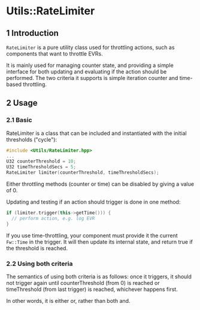 Utils::RateLimiter
===

## 1 Introduction

`RateLimiter` is a pure utility class used for throttling actions, such as
components that want to throttle EVRs.

It is mainly used for managing counter state, and providing a simple interface
for both updating and evaluating if the action should be performed. The two
criteria it supports is simple iteration counter and time-based throttling.

## 2 Usage

### 2.1 Basic

RateLimiter is a class that can be included and instantiated with the initial thresholds ("cycle"):

```cpp
#include <Utils/RateLimiter.hpp>
...
U32 counterThreshold = 10;
U32 timeThresholdSecs = 5;
RateLimiter limiter(counterThreshold, timeThresholdSecs);
```

Either throttling methods (counter or time) can be disabled by giving a value of 0.

Updating and testing if an action should trigger is done in one method:

```cpp
if (limiter.trigger(this->getTime())) {
  // perform action, e.g. log EVR
}
```

If you use time-throttling, your component must provide it the current
`Fw::Time` in the trigger. It will then update its internal state, and return
true if the threshold is reached.

### 2.2 Using both criteria

The semantics of using both criteria is as follows: once it triggers, it should
not trigger again until counterThreshold (from 0) is reached or timeThreshold
(from last trigger) is reached, whichever happens first.

In other words, it is either or, rather than both and.
